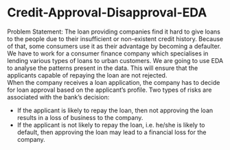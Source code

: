 # Credit-Approval-Disapproval-EDA
Problem Statement:
  The loan providing companies find it hard to give loans to the people due to their insufficient or non-existent credit history. Because of that, some consumers use it as their advantage by becoming a defaulter. We have to work for a consumer finance company which specialises in lending various types of loans to urban customers. We are going to use EDA to analyse the patterns present in the data. This will ensure that the applicants capable of repaying the loan are not rejected.     
When the company receives a loan application, the company has to decide for loan approval based on the applicant’s profile. Two types of risks are associated with the bank’s decision:  
- If the applicant is likely to repay the loan, then not approving the loan results in a loss of business to the company.  
- If the applicant is not likely to repay the loan, i.e. he/she is likely to default, then approving the loan may lead to a financial loss for the company.
